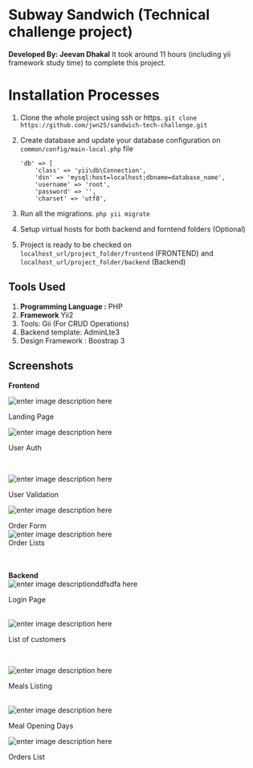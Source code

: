 # Subway Sandwich (Technical challenge project)
**Developed By: Jeevan Dhakal**
It took around 11 hours (including yii framework study time) to complete this project. 

# Installation Processes

 

 1. Clone the whole project using ssh or https.  `git clone https://github.com/jwn25/sandwich-tech-challenge.git`

 3. Create database and update your database configuration on `common/config/main-local.php` file

        'db' => [
    		'class' => 'yii\db\Connection',
    		'dsn' => 'mysql:host=localhost;dbname=database_name',
    		'username' => 'root',
    		'password' => '',
    		'charset' => 'utf8',

 4. Run all the migrations. `php yii migrate`
 5. Setup virtual hosts for both backend and forntend folders (Optional)
 6. Project is ready to be checked on `localhost_url/project_folder/frontend` (FRONTEND) and `localhost_url/project_folder/backend` (Backend)
 

## Tools Used

 1. **Programming Language :** PHP
 2. **Framework** Yii2
 3. Tools: Gii (For CRUD Operations)
 4. Backend template: AdminLte3
 5. Design Framework : Boostrap 3  

## Screenshots

**Frontend**
<br>

![enter image description here](https://i.ibb.co/80W5KXY/Screenshot-from-2021-02-06-20-20-14.png)
<br>

Landing Page
<br>

![enter image description here](https://i.ibb.co/ZmDs0yL/Screenshot-from-2021-02-06-20-21-10.png)
<br>

User Auth

<br>

![enter image description here](https://i.ibb.co/vY23WZg/Screenshot-from-2021-02-06-20-28-02.png)
<br>

User Validation
<br>

![enter image description here](https://i.ibb.co/YtVHJjB/Screenshot-from-2021-02-06-20-23-50.png)
<br>

Order Form
<br>![enter image description here](https://i.ibb.co/KW4yD8H/Screenshot-from-2021-02-06-20-26-42.png)
<br>
Order Lists
<br>
<br>
<br>


**Backend**
<br>
![enter image descriptionddfsdfa here](https://i.ibb.co/KWvzf4K/Screenshot-from-2021-02-06-20-12-51.png)
<br>

 Login Page
<br>
<br>


![enter image description here](https://i.ibb.co/1M1V8S0/Screenshot-from-2021-02-06-20-14-45.png)
<br>

List of customers

<br> 

![enter image description here](https://i.ibb.co/99Dx0yL/Screenshot-from-2021-02-06-20-14-52.png)
<br>

Meals Listing

<br> ![enter image description here](https://i.ibb.co/0C4ymd9/Screenshot-from-2021-02-06-20-15-03.png)
<br>

Meal Opening Days
<br>

![enter image description here](https://i.ibb.co/K0s1zfd/Screenshot-from-2021-02-06-20-14-49.png)
<br>

Orders List

